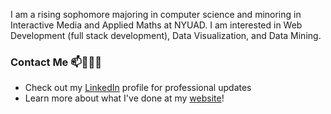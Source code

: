 <!--
**sashanksilwal/sashanksilwal** is a ✨ _special_ ✨ repository because its `README.md` (this file) appears on your GitHub profile.

Here are some ideas to get you started:

- 🔭 I’m currently working on ...
- 🌱 I’m currently learning ...
- 👯 I’m looking to collaborate on ...
- 🤔 I’m looking for help with ...
- 💬 Ask me about ...
- 📫 How to reach me: ...
- 😄 Pronouns: ...
- ⚡ Fun fact: ...
-->

I am a rising sophomore majoring in computer science and minoring in Interactive Media and Applied Maths at NYUAD. I am interested in Web Development (full stack development), Data Visualization, and Data Mining. 

### Contact Me 📫👩🏻‍💻
- Check out my [LinkedIn](https://www.linkedin.com/in/sashank-silwal-a3606a1a0/) profile for professional updates
- Learn more about what I've done at my [website](https://sashanksilwal.github.io)!
